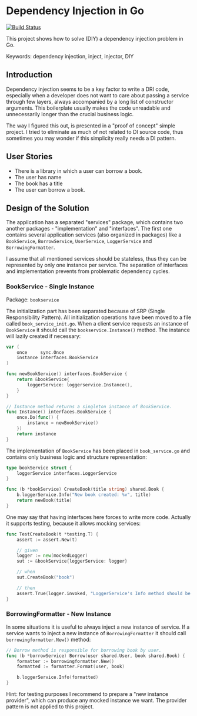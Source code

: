 # Dependency Injection in Go

[![Build Status](https://travis-ci.org/mtojek/dependency-injection-in-go.svg?branch=master)](https://travis-ci.org/mtojek/dependency-injection-in-go)

This project shows how to solve (DIY) a dependency injection problem in Go.

Keywords: dependency injection, inject, injector, DIY

## Introduction

Dependency injection seems to be a key factor to write a DRI code, especially when a developer does not want to care about passing a service through few layers, always accompanied by a long list of constructor arguments. This boilerplate usually makes the code unreadable and unnecessarily longer than the crucial business logic.

The way I figured this out, is presented in a "proof of concept" simple project. I tried to eliminate as much of not related to DI source code, thus sometimes you may wonder if this simplicity really needs a DI pattern.

## User Stories

* There is a library in which a user can borrow a book.
* The user has name
* The book has a title
* The user can borrow a book.

## Design of the Solution

The application has a separated "services" package, which contains two another packages - "implementation" and "interfaces". The first one contains several application services (also organized in packages) like a `BookService`, `BorrowService`, `UserService`, `LoggerService` and `BorrowingFormatter`.

I assume that all mentioned services should be stateless, thus they can be represented by only one instance per service. The separation of interfaces and implementation prevents from problematic dependency cycles.

### BookService - Single Instance

Package: `bookservice`

The initialization part has been separated because of SRP (Single Responsibility Pattern). All initialization operations have been moved to a file called `book_service_init.go`. When a client service requests an instance of `BookService` it should call the `bookservice.Instance()` method. The instance will lazily created if necessary:

~~~ go
var (
	once     sync.Once
	instance interfaces.BookService
)

func newBookService() interfaces.BookService {
	return &bookService{
		loggerService: loggerservice.Instance(),
	}
}

// Instance method returns a singleton instance of BookService.
func Instance() interfaces.BookService {
	once.Do(func() {
		instance = newBookService()
	})
	return instance
}
~~~

The implementation of `BookService` has been placed in `book_service.go` and contains only business logic and structure representation:

~~~ go
type bookService struct {
	loggerService interfaces.LoggerService
}

func (b *bookService) CreateBook(title string) shared.Book {
	b.loggerService.Info("New book created: %v", title)
	return newBook(title)
}
~~~

One may say that having interfaces here forces to write more code. Actually it supports testing, because it allows mocking services:

~~~ go
func TestCreateBook(t *testing.T) {
	assert := assert.New(t)

	// given
	logger := new(mockedLogger)
	sut := &bookService{loggerService: logger}

	// when
	sut.CreateBook("book")

	// then
	assert.True(logger.invoked, "LoggerService's Info method should be invoked")
}
~~~

### BorrowingFormatter - New Instance

In some situations it is useful to always inject a new instance of service. If a service wants to inject a new instance of `BorrowingFormatter` it should call `borrowingformatter.New()` method:

~~~ go
// Borrow method is responsible for borrowing book by user.
func (b *borrowService) Borrow(user shared.User, book shared.Book) {
	formatter := borrowingformatter.New()
	formatted := formatter.Format(user, book)

	b.loggerService.Info(formatted)
}
~~~

Hint: for testing purposes I recommend to prepare a "new instance provider", which can produce any mocked instance we want. The provider pattern is not applied to this project.

